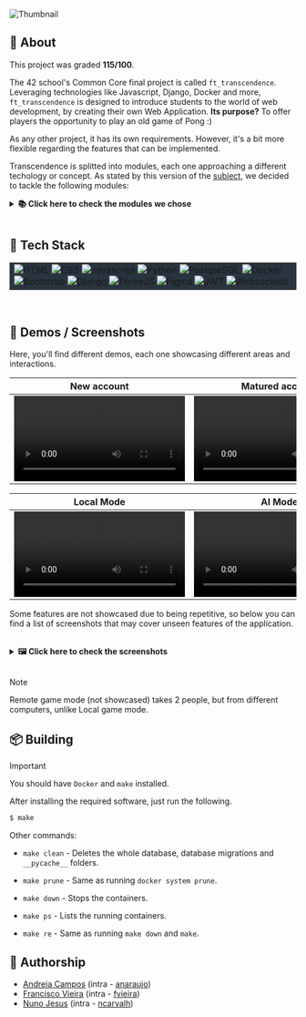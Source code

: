 ![Thumbnail](https://github.com/user-attachments/assets/e176c6d2-da67-49c6-8908-f4333dd71dfc)

## 📒 **About**
This project was graded <strong>115/100</strong>.

The 42 school's Common Core final project is called `ft_transcendence`. Leveraging technologies like Javascript, Django, Docker and more, `ft_transcendence` is designed to introduce students to the world of web development, by creating their own Web Application. **Its purpose?** To offer players the opportunity to play an old game of Pong :)

As any other project, it has its own requirements. However, it's a bit more flexible regarding the features that can be implemented.

Transcendence is splitted into modules, each one approaching a different techology or concept.
As stated by this version of the [subject](./subject.pdf), we decided to tackle the following modules:

<details>
	<summary><strong>📚 Click here to check the modules we chose</strong></summary>
	<br>

**Web**
- Major module: Use a Framework to build the backend.
- Minor module: Use a framework or a toolkit to build the frontend.
- Minor module: Use a database for the backend.

**User Management**
- Major module: Standard user management, authentication, users across
tournaments.
- Major module: Implementing a remote authentication.

**Gameplay and user experience**
- Major module: Remote players

**AI-Algo**
- Major module: Introduce an AI Opponent.
- Minor module: User and Game Stats Dashboards

**Cybersecurity**
- Major module: Implement Two-Factor Authentication (2FA) and JWT

**Graphics**
- Major module: Use of advanced 3D techniques.

</details>

<br>

## 🥞 Tech Stack
<table style="background-color:#29343F;" align=center>
	<tr>
		<td>
			<img src="https://img.shields.io/badge/HTML-FF751B?style=for-the-badge&logo=HTML5&logoColor=FFFFFF" alt="HTML">
			<img src="https://img.shields.io/badge/CSS-00DDFF?style=for-the-badge&logo=CSS3&logoColor=FFFFFF" alt="CSS">
			<img src="https://img.shields.io/badge/Javascript-FFAB00?style=for-the-badge&logo=Javascript&logoColor=FFFFFF" alt="Javascript">
			<img src="https://img.shields.io/badge/-Python-blue?style=for-the-badge&logo=Python&logoColor=FFFFFF" alt="Python">
			<img src="https://img.shields.io/badge/PostgreSQL-5f2000?style=for-the-badge&logo=PostgreSQL&logoColor=FFFFFF" alt="PostgreSQL">
			<img src="https://img.shields.io/badge/Docker-2496ED?style=for-the-badge&logo=Docker&logoColor=FFFFFF" alt="Docker">
			<img src="https://img.shields.io/badge/Bootstrap-C635F8?style=for-the-badge&logo=Bootstrap&logoColor=FFFFFF" alt="Bootstrap">
			<img src="https://img.shields.io/badge/Django-44B78B?style=for-the-badge&logo=Django&logoColor=FFFFFF" alt="Django">
			<img src="https://img.shields.io/badge/ThreeJS-FFFFFF?style=for-the-badge&logo=Three.js&logoColor=000000" alt="ThreeJS">
			<img src="https://img.shields.io/badge/Figma-purple?style=for-the-badge&logo=Figma&logoColor=FFFFFF" alt="Figma">
			<img src="https://img.shields.io/badge/JWT-ff3274?style=for-the-badge&logo=jsonwebtokens&logoColor=FFFFFF" alt="JWT">
			<img src="https://img.shields.io/badge/Websockets-ffffff?style=for-the-badge" alt="Websockets">
		</td>
	</tr>
</table>

<br>

## 🎥 **Demos / Screenshots**

Here, you'll find different demos, each one showcasing different areas and interactions.
<table align=center>
	<tr>
		<th>New account</th>
		<th>Matured account</th>
	</tr>
	<tbody>
		<tr>
			<td><video src="https://github.com/user-attachments/assets/f9e43e97-8a4d-4c4b-95b1-7a17ed16d5ef"></video></td>
			<td><video src="https://github.com/user-attachments/assets/c0553959-cea5-4e84-b397-1e4a243a9389"></video></td>
		</tr>
	</tbody>
</table>

<table align=center>
	<tr>
		<th>Local Mode</th>
		<th>AI Mode</th>
	</tr>
	<tbody>
		<tr>
			<td><video src="https://github.com/user-attachments/assets/69bde55c-20a0-47c2-8ff3-e842f1dd61e0"></video></td>
			<td><video src="https://github.com/user-attachments/assets/6596cd7b-9ae0-4c4a-8652-cb99e09b1ccf"></video></td>
		</tr>
	</tbody>
</table>


Some features are not showcased due to being repetitive, so below you can find a list of screenshots that may cover unseen features of the application.

<br>

<details>
	<summary><strong>🖼️ Click here to check the screenshots</strong></summary>
	<br>

### Auth
![Screenshot from 2024-12-22 17-35-16](https://github.com/user-attachments/assets/e7547dd7-05da-426b-90bc-8f09741f9d34)
![Screenshot from 2024-12-22 18-07-03](https://github.com/user-attachments/assets/687f6fde-62d9-47b5-a1fb-971f24e2059d)
![transcendence-15-03-59](https://github.com/user-attachments/assets/3ccc98dc-b718-40db-9a29-adf9694a92a0)

# Home page
![transcendence-15-05-02](https://github.com/user-attachments/assets/832ffb57-7a4b-45b9-9ec9-86b1d797bb22)

# Game
![transcendence-15-09-40](https://github.com/user-attachments/assets/1d86b686-c331-4e53-892d-639e053a2d49)
![Screenshot from 2024-12-22 18-07-25](https://github.com/user-attachments/assets/649e6afa-1034-4bc3-8111-b1c559692ee5)
![Screenshot from 2024-12-22 17-35-51](https://github.com/user-attachments/assets/5324a751-1835-401b-befd-a5abf1d761ec)

# Tournaments
![transcendence-16-06-43](https://github.com/user-attachments/assets/58874faa-8843-44f0-a48e-ad584b4ed30d)
![transcendence-16-33-53](https://github.com/user-attachments/assets/746bdf68-2b6e-4b04-b324-4104d57e032b)
![transcendence-16-34-06](https://github.com/user-attachments/assets/9ff691d8-b48a-4b0e-ab9c-f6e9ffbf8a24)
![transcendence-16-30-32](https://github.com/user-attachments/assets/1c38a744-1108-467f-88fd-a1a3d84e8685)
![transcendence-16-30-36](https://github.com/user-attachments/assets/16e8c932-964f-47be-9022-f6088e381edd)
![transcendence-16-30-56](https://github.com/user-attachments/assets/191db56e-6bfc-4a1b-94be-c9fcac7b6cdb)

# User Dashboard
![transcendence-16-23-40](https://github.com/user-attachments/assets/fc76ba4d-2fa8-46cb-b1b4-1fb74b2c38ea)
![transcendence-16-24-28](https://github.com/user-attachments/assets/8e9b5d71-8009-4bbf-9e35-43f99afa37de)
![transcendence-16-23-46](https://github.com/user-attachments/assets/6ef6e50b-908e-424e-a02b-cf20106692a0)
![transcendence-16-34-33](https://github.com/user-attachments/assets/edbd9cc1-c607-4a8a-8546-48ce435e333f)
![transcendence-15-28-49](https://github.com/user-attachments/assets/14184138-902c-41a6-aeff-b9b49861362b)
</details>

<br>

> [!NOTE]
> Remote game mode (not showcased) takes 2 people, but from different computers, unlike Local game mode.

## 📦 **Building**
> [!IMPORTANT] 
> You should have `Docker` and `make` installed.

After installing the required software, just run the following.

```sh
$ make
```

Other commands: 

- `make clean` - Deletes the whole database, database migrations and `__pycache__` folders.

- `make prune` - Same as running `docker system prune`.

- `make down` - Stops the containers.

- `make ps` - Lists the running containers.

- `make re` - Same as running `make down` and `make`.

## 📝 **Authorship**

- [Andreia Campos](https://github.com/andreiacampos98) (intra - [anaraujo](https://profile.intra.42.fr/users/anaraujo))
- [Francisco Vieira](https://github.com/Xyckens) (intra - [fvieira](https://profile.intra.42.fr/users/fvieira))
- [Nuno Jesus](https://github.com/Nuno-Jesus) (intra - [ncarvalh](https://profile.intra.42.fr/users/ncarvalh))
